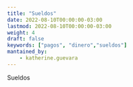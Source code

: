 ```yaml
---
title: "Sueldos"
date: 2022-08-10T00:00:00-03:00
lastmod: 2022-08-10T00:00:00-03:00
weight: 4
draft: false
keywords: ["pagos", "dinero","sueldos"]
mantained_by:
    - katherine.guevara
---
```


Sueldos
